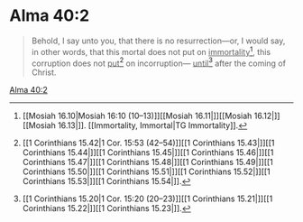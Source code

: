 # Alma 40:2

> Behold, I say unto you, that there is no resurrection—or, I would say, in other words, that this mortal does not put on <u>immortality</u>[^a], this corruption does not <u>put</u>[^b] on incorruption— <u>until</u>[^c] after the coming of Christ.

[Alma 40:2](https://www.churchofjesuschrist.org/study/scriptures/bofm/alma/40?lang=eng&id=p2#p2)


[^a]: [[Mosiah 16.10|Mosiah 16:10 (10–13)]][[Mosiah 16.11|]][[Mosiah 16.12|]][[Mosiah 16.13|]]. [[Immortality, Immortal|TG Immortality]].  
[^b]: [[1 Corinthians 15.42|1 Cor. 15:53 (42–54)]][[1 Corinthians 15.43|]][[1 Corinthians 15.44|]][[1 Corinthians 15.45|]][[1 Corinthians 15.46|]][[1 Corinthians 15.47|]][[1 Corinthians 15.48|]][[1 Corinthians 15.49|]][[1 Corinthians 15.50|]][[1 Corinthians 15.51|]][[1 Corinthians 15.52|]][[1 Corinthians 15.53|]][[1 Corinthians 15.54|]].  
[^c]: [[1 Corinthians 15.20|1 Cor. 15:20 (20–23)]][[1 Corinthians 15.21|]][[1 Corinthians 15.22|]][[1 Corinthians 15.23|]].  

